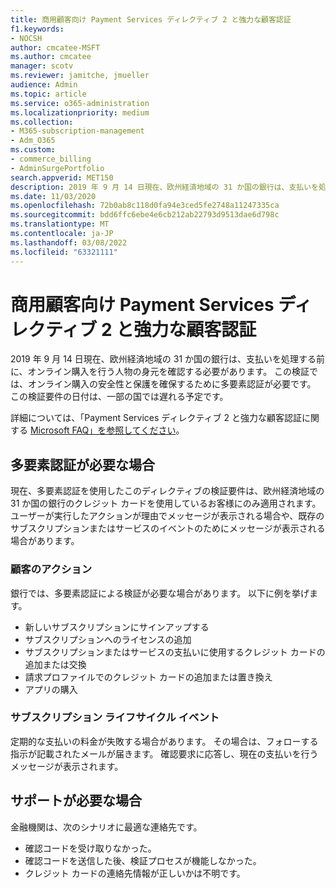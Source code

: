 ```yaml
---
title: 商用顧客向け Payment Services ディレクティブ 2 と強力な顧客認証
f1.keywords:
- NOCSH
author: cmcatee-MSFT
ms.author: cmcatee
manager: scotv
ms.reviewer: jamitche, jmueller
audience: Admin
ms.topic: article
ms.service: o365-administration
ms.localizationpriority: medium
ms.collection:
- M365-subscription-management
- Adm_O365
ms.custom:
- commerce_billing
- AdminSurgePortfolio
search.appverid: MET150
description: 2019 年 9 月 14 日現在、欧州経済地域の 31 か国の銀行は、支払いを処理する前に、オンライン購入を行う人物の身元を確認する必要があります。
ms.date: 11/03/2020
ms.openlocfilehash: 72b0ab8c118d0fa94e3ced5fe2748a11247335ca
ms.sourcegitcommit: bdd6ffc6ebe4e6cb212ab22793d9513dae6d798c
ms.translationtype: MT
ms.contentlocale: ja-JP
ms.lasthandoff: 03/08/2022
ms.locfileid: "63321111"
---
```

# <a name="payment-services-directive-2-and-strong-customer-authentication-for-commercial-customers"></a>商用顧客向け Payment Services ディレクティブ 2 と強力な顧客認証

2019 年 9 月 14 日現在、欧州経済地域の 31 か国の銀行は、支払いを処理する前に、オンライン購入を行う人物の身元を確認する必要があります。 この検証では、オンライン購入の安全性と保護を確保するために多要素認証が必要です。 この検証要件の日付は、一部の国では遅れる予定です。

詳細については、「Payment Services ディレクティブ 2 と強力な顧客認証に関する [Microsoft FAQ」を参照してください](https://support.microsoft.com/help/4517854/microsoft-account-open-banking-customer-authentication)。

## <a name="when-is-multi-factor-authentication-required"></a>多要素認証が必要な場合

現在、多要素認証を使用したこのディレクティブの検証要件は、欧州経済地域の 31 か国の銀行のクレジット カードを使用しているお客様にのみ適用されます。 ユーザーが実行したアクションが理由でメッセージが表示される場合や、既存のサブスクリプションまたはサービスのイベントのためにメッセージが表示される場合があります。

### <a name="customer-actions"></a>顧客のアクション

銀行では、多要素認証による検証が必要な場合があります。 以下に例を挙げます。

- 新しいサブスクリプションにサインアップする
- サブスクリプションへのライセンスの追加
- サブスクリプションまたはサービスの支払いに使用するクレジット カードの追加または交換
- 請求プロファイルでのクレジット カードの追加または置き換え
- アプリの購入

### <a name="subscription-lifecycle-events"></a>サブスクリプション ライフサイクル イベント

定期的な支払いの料金が失敗する場合があります。 その場合は、フォローする指示が記載されたメールが届きます。 確認要求に応答し、現在の支払いを行うメッセージが表示されます。

## <a name="need-more-help"></a>サポートが必要な場合

金融機関は、次のシナリオに最適な連絡先です。

- 確認コードを受け取りなかった。  
- 確認コードを送信した後、検証プロセスが機能しなかった。
- クレジット カードの連絡先情報が正しいかは不明です。

